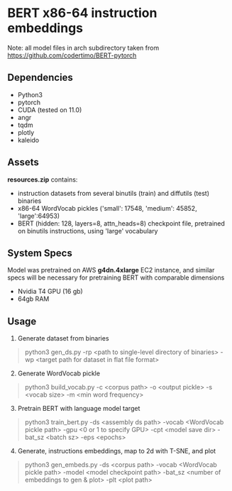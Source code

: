 # BERT x86-64 instruction embeddings
Note: all model files in arch subdirectory taken from https://github.com/codertimo/BERT-pytorch

## Dependencies
* Python3 
* pytorch
* CUDA (tested on 11.0)
* angr
* tqdm
* plotly
* kaleido

## Assets
**resources.zip** contains:
* instruction datasets from several binutils (train) and diffutils (test) binaries
* x86-64 WordVocab pickles ('small': 17548, 'medium': 45852, 'large':64953)
* BERT (hidden: 128, layers=8, attn_heads=8) checkpoint file, pretrained on binutils instructions, using 'large' vocabulary

## System Specs
Model was pretrained on AWS **g4dn.4xlarge** EC2 instance, and similar specs will be necessary for pretraining BERT with comparable dimensions
* Nvidia T4 GPU (16 gb)
* 64gb RAM

## Usage
1. Generate dataset from binaries
> python3 gen_ds.py -rp \<path to single-level directory of binaries\> -wp \<target path for dataset in flat file format\>
2. Generate WordVocab pickle
> python3 build_vocab.py -c \<corpus path\> -o \<output pickle\> -s \<vocab size\> -m \<min word frequency\> 
3. Pretrain BERT with language model target
> python3 train_bert.py -ds \<assembly ds path\> -vocab \<WordVocab pickle path\> -gpu \<0 or 1 to specify GPU\> -cpt \<model save dir\> -bat_sz \<batch sz\> -eps \<epochs\> 
4. Generate, instructions embeddings, map to 2d with T-SNE, and plot
> python3 gen_embeds.py -ds \<corpus path\> -vocab \<WordVocab pickle path\> -model \<model checkpoint path\> -bat_sz \<number of embeddings to gen & plot\> -plt \<plot path\>
